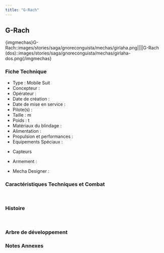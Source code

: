 ```yaml
---
title: "G-Rach"
---
```


G-Rach
------


{imgmechas}G-Rach::images/stories/saga/gnoreconguista/mechas/girlaha.png||||G-Rach (dos)::images/stories/saga/gnoreconguista/mechas/girlaha-dos.png{/imgmechas}


### Fiche Technique


- Type : Mobile Suit   
- Concepteur :   
- Opérateur :   
- Date de création :   
- Date de mise en service :   
- Pilote(s) :   
- Taille : m   
- Poids : t   
- Matériaux du blindage :   
- Alimentation :   
- Propulsion et performances :   
- Equipements Spéciaux :


* Capteurs


- Armement :


- Mecha Designer :


### Caractéristiques Techniques et Combat


 


### Histoire


 


### Arbre de développement


### Notes Annexes

